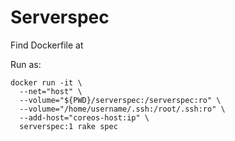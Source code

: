 # Serverspec

Find Dockerfile at 

Run as:

```
docker run -it \
  --net="host" \
  --volume="${PWD}/serverspec:/serverspec:ro" \
  --volume="/home/username/.ssh:/root/.ssh:ro" \
  --add-host="coreos-host:ip" \
  serverspec:1 rake spec
```
